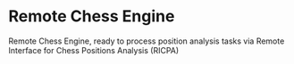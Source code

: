 Remote Chess Engine
===================

Remote Chess Engine, ready to process position analysis tasks via Remote Interface for Chess Positions Analysis (RICPA)